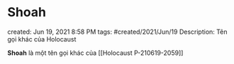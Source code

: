 # Shoah

created: Jun 19, 2021 8:58 PM
tags: #created/2021/Jun/19
Description: Tên gọi khác của Holocaust

**Shoah** là một tên gọi khác của [[Holocaust P-210619-2059]]